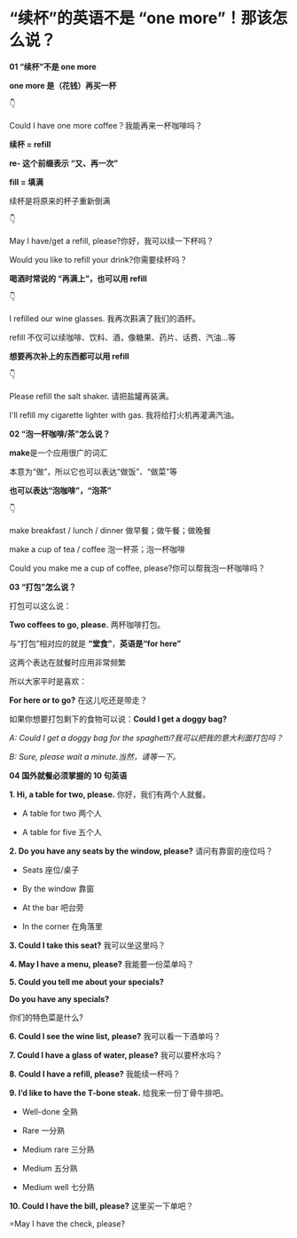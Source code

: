 # “续杯”的英语不是 “one more”！那该怎么说？

**01 “续杯”不是 one more**

**one more 是（花钱）再买一杯**

👇

Could I have one more coffee？我能再来一杯咖啡吗？

**续杯 = refill**

**re- 这个前缀表示 “又、再一次”**

**fill = 填满**

续杯是将原来的杯子重新倒满

👇

May I have/get a refill, please?你好，我可以续一下杯吗？

Would you like to refill your drink?你需要续杯吗？

**喝酒时常说的 “再满上”，也可以用 refill**

👇

I refilled our wine glasses. 我再次斟满了我们的酒杯。

refill 不仅可以续咖啡、饮料、酒，像糖果、药片、话费、汽油...等

**想要再次补上的东西都可以用 refill**

👇

Please refill the salt shaker. 请把盐罐再装满。

I'll refill my cigarette lighter with gas. 我将给打火机再灌满汽油。

**02 “泡一杯咖啡/茶”怎么说？**

**make**是一个应用很广的词汇

本意为“做”，所以它也可以表达“做饭”、“做菜”等

**也可以表达“泡咖啡”，“泡茶”**

👇

make breakfast / lunch / dinner 做早餐；做午餐；做晚餐

make a cup of tea / coffee 泡一杯茶；泡一杯咖啡

Could you make me a cup of coffee, please?你可以帮我泡一杯咖啡吗？

**03 “打包”怎么说？**

打包可以这么说：

**Two coffees to go, please.** 两杯咖啡打包。

与“打包”相对应的就是 **“堂食”**，**英语是“for here”**

这两个表达在就餐时应用非常频繁

所以大家平时是喜欢：

**For here or to go?** 在这儿吃还是带走？

如果你想要打包剩下的食物可以说：**Could I get a doggy bag?**

_A: Could I get a doggy bag for the spaghetti?我可以把我的意大利面打包吗？_

_B: Sure, please wait a minute.当然，请等一下。_

**04 国外就餐必须掌握的 10 句英语**

**1. Hi, a table for two, please.** 你好，我们有两个人就餐。

- A table for two 两个人

- A table for five 五个人

**2. Do you have any seats by the window, please?** 请问有靠窗的座位吗？

- Seats 座位/桌子

- By the window 靠窗

- At the bar 吧台旁

- In the corner 在角落里

**3. Could I take this seat?** 我可以坐这里吗？

**4. May I have a menu, please?** 我能要一份菜单吗？

**5. Could you tell me about your specials?**

**Do you have any specials?**

你们的特色菜是什么?

**6. Could I see the wine list, please?** 我可以看一下酒单吗？

**7. Could I have a glass of water, please?** 我可以要杯水吗？

**8. Could I have a refill, please?** 我能续一杯吗？

**9. I’d like to have the T-bone steak.** 给我来一份丁骨牛排吧。

- Well-done 全熟

- Rare 一分熟

- Medium rare 三分熟

- Medium 五分熟

- Medium well 七分熟

**10. Could I have the bill, please?** 这里买一下单吧？

=May I have the check, please?
